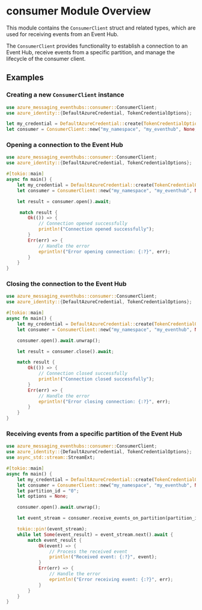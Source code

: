 <!-- cspell: words -->

# consumer Module Overview

This module contains the `ConsumerClient` struct and related types, which are used for receiving events from an Event Hub.

The `ConsumerClient` provides functionality to establish a connection to an Event Hub, receive events from a specific partition,
and manage the lifecycle of the consumer client.

## Examples

### Creating a new `ConsumerClient` instance

```rust no_run
use azure_messaging_eventhubs::consumer::ConsumerClient;
use azure_identity::{DefaultAzureCredential, TokenCredentialOptions};

let my_credential = DefaultAzureCredential::create(TokenCredentialOptions::default()).unwrap();
let consumer = ConsumerClient::new("my_namespace", "my_eventhub", None, my_credential, None);
```

### Opening a connection to the Event Hub

```rust no_run
use azure_messaging_eventhubs::consumer::ConsumerClient;
use azure_identity::{DefaultAzureCredential, TokenCredentialOptions};

#[tokio::main]
async fn main() {
    let my_credential = DefaultAzureCredential::create(TokenCredentialOptions::default()).unwrap();
    let consumer = ConsumerClient::new("my_namespace", "my_eventhub", None, my_credential, None);

    let result = consumer.open().await;

     match result {
        Ok(()) => {
            // Connection opened successfully
            println!("Connection opened successfully");
        }
        Err(err) => {
            // Handle the error
            eprintln!("Error opening connection: {:?}", err);
        }
    }
}
```

### Closing the connection to the Event Hub

```rust no_run
use azure_messaging_eventhubs::consumer::ConsumerClient;
use azure_identity::{DefaultAzureCredential, TokenCredentialOptions};

#[tokio::main]
async fn main() {
    let my_credential = DefaultAzureCredential::create(TokenCredentialOptions::default()).unwrap();
    let consumer = ConsumerClient::new("my_namespace", "my_eventhub", None, my_credential, None);

    consumer.open().await.unwrap();

    let result = consumer.close().await;

    match result {
        Ok(()) => {
            // Connection closed successfully
            println!("Connection closed successfully");
        }
        Err(err) => {
            // Handle the error
            eprintln!("Error closing connection: {:?}", err);
        }
    }
}
```

### Receiving events from a specific partition of the Event Hub

```rust no_run
use azure_messaging_eventhubs::consumer::ConsumerClient;
use azure_identity::{DefaultAzureCredential, TokenCredentialOptions};
use async_std::stream::StreamExt;

#[tokio::main]
async fn main() {
    let my_credential = DefaultAzureCredential::create(TokenCredentialOptions::default()).unwrap();
    let consumer = ConsumerClient::new("my_namespace", "my_eventhub", None, my_credential, None);
    let partition_id = "0";
    let options = None;

    consumer.open().await.unwrap();

    let event_stream = consumer.receive_events_on_partition(partition_id, options).await;

    tokio::pin!(event_stream);
    while let Some(event_result) = event_stream.next().await {
        match event_result {
            Ok(event) => {
                // Process the received event
                println!("Received event: {:?}", event);
            }
            Err(err) => {
                // Handle the error
                eprintln!("Error receiving event: {:?}", err);
            }
        }
    }
}
```
